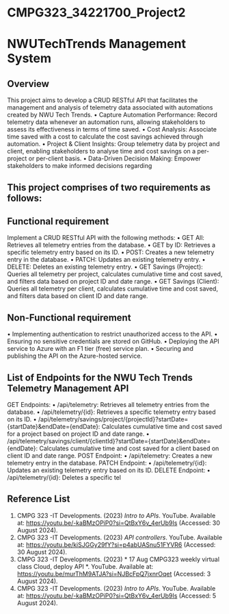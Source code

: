 # CMPG323_34221700_Project2
#  NWUTechTrends Management System
## Overview
This project aims to develop a CRUD RESTful API that facilitates the management and analysis of telemetry data associated with automations created by NWU Tech Trends.
•	Capture Automation Performance: Record telemetry data whenever an automation runs, allowing stakeholders to assess its effectiveness in terms of time saved.
•	Cost Analysis: Associate time saved with a cost to calculate the cost savings achieved through automation.
•	Project & Client Insights: Group telemetry data by project and client, enabling stakeholders to analyse time and cost savings on a per-project or per-client basis.
•	Data-Driven Decision Making: Empower stakeholders to make informed decisions regarding

## This project comprises of two requirements as follows:
## Functional requirement
Implement a CRUD RESTful API with the following methods:
•	GET All: Retrieves all telemetry entries from the database.
•	GET by ID: Retrieves a specific telemetry entry based on its ID.
•	POST: Creates a new telemetry entry in the database.
•	PATCH: Updates an existing telemetry entry.
•	DELETE: Deletes an existing telemetry entry.
•	GET Savings (Project): Queries all telemetry per project, calculates cumulative time and cost saved, and filters data based on project ID and date range.
•	GET Savings (Client): Queries all telemetry per client, calculates cumulative time and cost saved, and filters data based on client ID and date range.

## Non-Functional requirement
•	Implementing authentication to restrict unauthorized access to the API.
•	Ensuring no sensitive credentials are stored on GitHub.
•	Deploying the API service to Azure with an F1 tier (free) service plan.
•	Securing and publishing the API on the Azure-hosted service.

## List of Endpoints for the NWU Tech Trends Telemetry Management API
GET Endpoints:
•	/api/telemetry: Retrieves all telemetry entries from the database.
•	/api/telemetry/{id}: Retrieves a specific telemetry entry based on its ID.
•	/api/telemetry/savings/project/{projectId}?startDate={startDate}&endDate={endDate}: Calculates cumulative time and cost saved for a project based on project ID and date range.
•	/api/telemetry/savings/client/{clientId}?startDate={startDate}&endDate={endDate}: Calculates cumulative time and cost saved for a client based on client ID and date range.
POST Endpoint:
•	/api/telemetry: Creates a new telemetry entry in the database.
PATCH Endpoint:
•	/api/telemetry/{id}: Updates an existing telemetry entry based on its ID.
DELETE Endpoint:
•	/api/telemetry/{id}: Deletes a specific tel

## Reference List
1. CMPG 323 -IT Developments. (2023) *Intro to APIs*. YouTube. Available at: https://youtu.be/-kaBMzOPiP0?si=QtBxY6v_4erUb9Is (Accessed: 30 August 2024).
2. CMPG 323 -IT Developments. (2023) *API controllers*. YouTube. Available at: https://youtu.be/kiSJGGy29fY?si=p4abUASnu51FYVR6 (Accessed: 30 August 2024).
3. CMPG 323 -IT Developments. (2023) * 17 Aug CMPG323 weekly virtual class Cloud, deploy API
*. YouTube. Available at: https://youtu.be/murThM9ATJA?si=NJBcFpQ7jxnrOqet (Accessed: 3 August 2024).
4. CMPG 323 -IT Developments. (2023) *Intro to APIs*. YouTube. Available at: https://youtu.be/-kaBMzOPiP0?si=QtBxY6v_4erUb9Is (Accessed: 5 August 2024).

